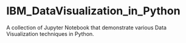 # IBM_DataVisualization_in_Python
A collection of Jupyter Notebook that demonstrate various Data Visualization techniques in Python.
